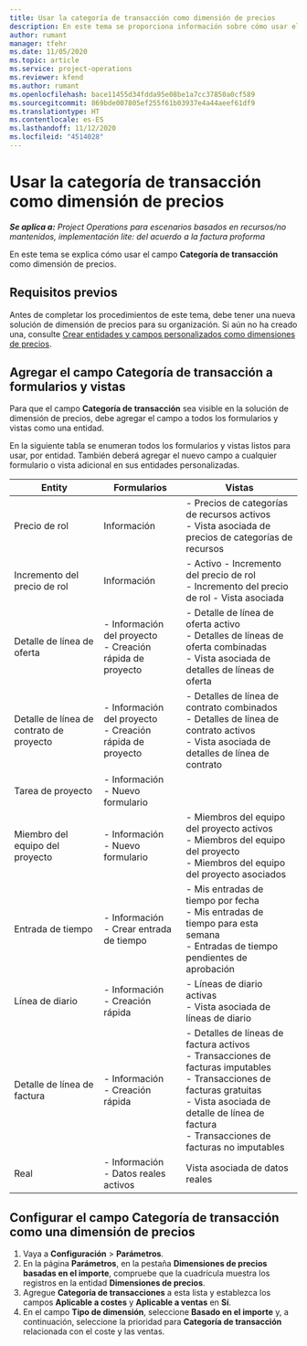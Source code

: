 ```yaml
---
title: Usar la categoría de transacción como dimensión de precios
description: En este tema se proporciona información sobre cómo usar el campo Categoría de transacción como dimensión de precios.
author: rumant
manager: tfehr
ms.date: 11/05/2020
ms.topic: article
ms.service: project-operations
ms.reviewer: kfend
ms.author: rumant
ms.openlocfilehash: bace11455d34fdda95e08be1a7cc37850a0cf589
ms.sourcegitcommit: 869bde007805ef255f61b03937e4a44aeef61df9
ms.translationtype: HT
ms.contentlocale: es-ES
ms.lasthandoff: 11/12/2020
ms.locfileid: "4514028"
---
```

# <a name="use-transaction-category-as-a-pricing-dimension"></a>Usar la categoría de transacción como dimensión de precios


_**Se aplica a:** Project Operations para escenarios basados en recursos/no mantenidos, implementación lite: del acuerdo a la factura proforma_


En este tema se explica cómo usar el campo **Categoría de transacción** como dimensión de precios. 

## <a name="prerequisites"></a>Requisitos previos
Antes de completar los procedimientos de este tema, debe tener una nueva solución de dimensión de precios para su organización. Si aún no ha creado una, consulte [Crear entidades y campos personalizados como dimensiones de precios](create-custom-fields-entities-pricing-dimensions.md).

## <a name="add-the-transaction-category-field-to-forms-and-views"></a>Agregar el campo Categoría de transacción a formularios y vistas
Para que el campo **Categoría de transacción** sea visible en la solución de dimensión de precios, debe agregar el campo a todos los formularios y vistas como una entidad.

En la siguiente tabla se enumeran todos los formularios y vistas listos para usar, por entidad. También deberá agregar el nuevo campo a cualquier formulario o vista adicional en sus entidades personalizadas.

|  Entity        | Formularios     |Vistas        |
| ------------------------------|---------------------------------|----------------------------------|
|  Precio de rol| Información |- Precios de categorías de recursos activos<br> - Vista asociada de precios de categorías de recursos |
|  Incremento del precio de rol| Información|- Activo - Incremento del precio de rol<br>- Incremento del precio de rol - Vista asociada |
|  Detalle de línea de oferta|- Información del proyecto<br>- Creación rápida de proyecto| - Detalle de línea de oferta activo<br>- Detalles de líneas de oferta combinadas<br>- Vista asociada de detalles de líneas de oferta |
|  Detalle de línea de contrato de proyecto|- Información del proyecto<br>- Creación rápida de proyecto|- Detalles de línea de contrato combinados<br>- Detalles de línea de contrato activos<br>- Vista asociada de detalles de línea de contrato |
|  Tarea de proyecto|- Información<br>- Nuevo formulario| &nbsp; |
|  Miembro del equipo del proyecto|- Información<br>- Nuevo formulario|- Miembros del equipo del proyecto activos<br>- Miembros del equipo del proyecto<br>- Miembros del equipo del proyecto asociados |
|  Entrada de tiempo|- Información<br>- Crear entrada de tiempo|- Mis entradas de tiempo por fecha<br>- Mis entradas de tiempo para esta semana<br>- Entradas de tiempo pendientes de aprobación|
|  Línea de diario|- Información<br>- Creación rápida|- Líneas de diario activas<br>- Vista asociada de líneas de diario|
|  Detalle de línea de factura|- Información<br>- Creación rápida|- Detalles de líneas de factura activos<br>- Transacciones de facturas imputables<br>- Transacciones de facturas gratuitas<br>- Vista asociada de detalle de línea de factura <br>- Transacciones de facturas no imputables|
|  Real|- Información<br>- Datos reales activos| Vista asociada de datos reales |

## <a name="set-up-the-transaction-category-field-as-a-pricing-dimension"></a>Configurar el campo Categoría de transacción como una dimensión de precios

1. Vaya a **Configuración** > **Parámetros**. 
2. En la página **Parámetros**, en la pestaña **Dimensiones de precios basadas en el importe**, compruebe que la cuadrícula muestra los registros en la entidad **Dimensiones de precios**.
3. Agregue **Categoría de transacciones** a esta lista y establezca los campos **Aplicable a costes** y **Aplicable a ventas** en **Sí**.
4. En el campo **Tipo de dimensión**, seleccione **Basado en el importe** y, a continuación, seleccione la prioridad para **Categoría de transacción** relacionada con el coste y las ventas.
